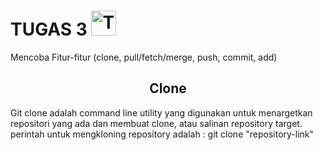 # TUGAS 3 <img src="https://raw.githubusercontent.com/Tarikul-Islam-Anik/Animated-Fluent-Emojis/master/Emojis/People%20with%20professions/Technologist%20Medium-Light%20Skin%20Tone.png" alt="Technologist Medium-Light Skin Tone" width="40" height="40" />

Mencoba Fitur-fitur (clone, pull/fetch/merge, push, commit, add)

<h2 align="center"> Clone</h2>

Git clone adalah command line utility yang digunakan untuk menargetkan repositori yang ada dan membuat clone, atau salinan repository target. perintah untuk mengkloning repository adalah : git clone "repository-link"